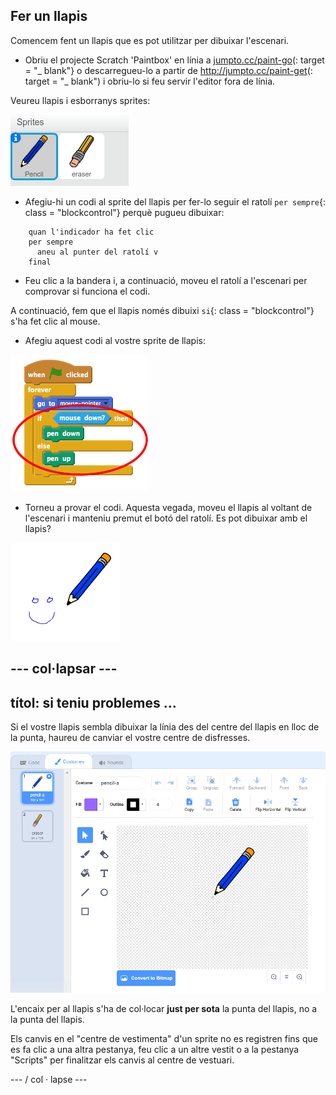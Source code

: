 ## Fer un llapis

Comencem fent un llapis que es pot utilitzar per dibuixar l'escenari.

+ Obriu el projecte Scratch 'Paintbox' en línia a [jumpto.cc/paint-go](http://jumpto.cc/paint-go)(: target = "_ blank"} o descarregueu-lo a partir de <http://jumpto.cc/paint-get>(: target = "_ blank") i obriu-lo si feu servir l'editor fora de línia.

Veureu llapis i esborranys sprites:

![captura de pantalla](images/paint-starter.png)

+ Afegiu-hi un codi al sprite del llapis per fer-lo seguir el ratolí `per sempre`{: class = "blockcontrol"} perquè pugueu dibuixar:

```blocks
    quan l'indicador ha fet clic
    per sempre
      aneu al punter del ratolí v
    final
```

+ Feu clic a la bandera i, a continuació, moveu el ratolí a l'escenari per comprovar si funciona el codi.

A continuació, fem que el llapis només dibuixi `si`{: class = "blockcontrol"} s'ha fet clic al mouse.

+ Afegiu aquest codi al vostre sprite de llapis:

![captura de pantalla](images/paint-pencil-draw-code.png)

+ Torneu a provar el codi. Aquesta vegada, moveu el llapis al voltant de l'escenari i manteniu premut el botó del ratolí. Es pot dibuixar amb el llapis?

![captura de pantalla](images/paint-draw.png)

## \--- col·lapsar \---

## títol: si teniu problemes ...

Si el vostre llapis sembla dibuixar la línia des del centre del llapis en lloc de la punta, haureu de canviar el vostre centre de disfresses.

![Centre de disfresses](images/costume-center.png)

L'encaix per al llapis s'ha de col·locar **just per sota** la punta del llapis, no a la punta del llapis.

Els canvis en el "centre de vestimenta" d'un sprite no es registren fins que es fa clic a una altra pestanya, feu clic a un altre vestit o a la pestanya "Scripts" per finalitzar els canvis al centre de vestuari.

\--- / col · lapse \---